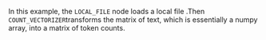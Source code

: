 In this example, the `LOCAL_FILE` node loads a local file .Then `COUNT_VECTORIZER`transforms the matrix of text, which is essentially a numpy array, into a matrix of token counts.